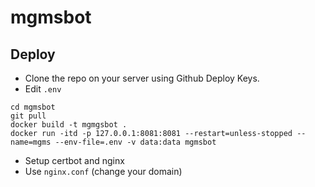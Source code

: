 # mgmsbot

## Deploy
- Clone the repo on your server using Github Deploy Keys.
- Edit `.env`

```shell
cd mgmsbot
git pull
docker build -t mgmgsbot .
docker run -itd -p 127.0.0.1:8081:8081 --restart=unless-stopped --name=mgms --env-file=.env -v data:data mgmsbot
```

- Setup certbot and nginx
- Use `nginx.conf` (change your domain)

